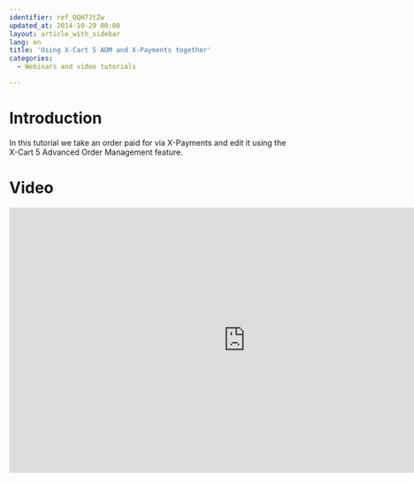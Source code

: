 ```yaml
---
identifier: ref_OQH7JtZw
updated_at: 2014-10-29 00:00
layout: article_with_sidebar
lang: en
title: 'Using X-Cart 5 AOM and X-Payments together'
categories:
  - Webinars and video tutorials

---
```



# Introduction

In this tutorial we take an order paid for via X-Payments and edit it using the X-Cart 5 Advanced Order Management feature.

# Video

<iframe class="youtube-player" type="text/html" style="width: 853px; height: 480px" src="https://www.youtube.com/embed/pmmCHyq-KzQ" frameborder="0"></iframe>